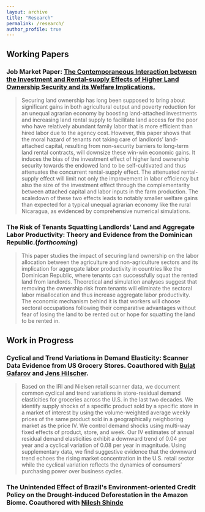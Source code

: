 ```yaml
---
layout: archive
title: "Research"
permalink: /research/
author_profile: true
---
```



## Working Papers

### Job Market Paper: [The Contemporaneous Interaction between the Investment and Rental-supply Effects of Higher Land Ownership Security and its Welfare Implications.](https://drive.google.com/file/d/16LQOFofVSFpIlqZPztmELl0LvJEt3EXo/view?usp=sharing) 
> Securing land ownership has long been supposed to bring about significant gains in both agricultural output and poverty reduction for an unequal agrarian economy by boosting land-attached investments and increasing land rental supply to facilitate land access for the poor who have relatively abundant family labor that is more efficient than hired labor due to the agency cost. However, this paper shows that the moral hazard of tenants not taking care of landlords’ land-attached capital, resulting from non-security barriers to long-term land rental contracts, will downsize these win-win economic gains. It induces the bias of the investment effect of higher land ownership security towards the endowed land to be self-cultivated and thus attenuates the concurrent rental-supply effect. The attenuated rental-supply effect will limit not only the improvement in labor efficiency but also the size of the investment effect through the complementarity between attached capital and labor inputs in the farm production. The scaledown of these two effects leads to notably smaller welfare gains than expected for a typical unequal agrarian economy like the rural Nicaragua, as evidenced by comprehensive numerical simulations.


### The Risk of Tenants Squatting Landlords’ Land and Aggregate Labor Productivity: Theory and Evidence from the Dominican Republic.(<em>forthcoming</em>)
> This paper studies the impact of securing land ownership on the labor allocation between the agriculture and non-agriculture sectors and its implication for aggregate labor productivity in countries like the Dominican Republic, where tenants can successfully squat the rented land from landlords. Theoretical and simulation analyses suggest that removing the ownership risk from tenants will eliminate the sectoral labor misallocation and thus increase aggregate labor productivity. The economic mechanism behind it is that workers will choose sectoral occupations following their comparative advantages without fear of losing the land to be rented out or hope for squatting the land to be rented in.


## Work in Progress

### Cyclical and Trend Variations in Demand Elasticity: Scanner Data Evidence from US Grocery Stores. Coauthored with [Bulat Gafarov](https://are.ucdavis.edu/people/faculty/bulat-gafarov/) and [Jens Hilscher](https://are.ucdavis.edu/people/faculty/jens-hilscher/).
> Based on the IRI and Nielsen retail scanner data, we document common cyclical and trend variations in store-residual demand elasticities for groceries across the U.S. in the last two decades. We identify supply shocks of a specific product sold by a specific store in a market of interest by using the volume-weighted average weekly prices of the same product sold in a geographically neighboring market as the price IV. We control demand shocks using multi-way fixed effects of product, store, and week. Our IV estimates of annual residual demand elasticities exhibit a downward trend of 0.04 per year and a cyclical variation of 0.08 per year in magnitude. Using supplementary data, we find suggestive evidence that the downward trend echoes the rising market concentration in the U.S. retail sector while the cyclical variation reflects the dynamics of consumers’ purchasing power over business cycles.


### The Unintended Effect of Brazil's Environment-oriented Credit Policy on the Drought-induced Deforestation in the Amazon Biome. Coauthored with [Nilesh Shinde](https://sites.google.com/view/nshinde/home)   
